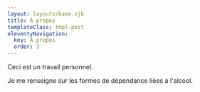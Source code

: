 ```yaml
---
layout: layouts/base.njk
title: À propos
templateClass: tmpl-post
eleventyNavigation:
  key: À propos
  order: 3
---
```


Ceci est un travail personnel.

Je me renseigne sur les formes de dépendance liées à l'alcool.
